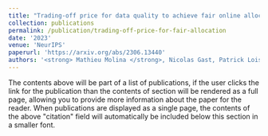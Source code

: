 ```yaml
---
title: "Trading-off price for data quality to achieve fair online allocation"
collection: publications
permalink: /publication/trading-off-price-for-fair-allocation
date: '2023'
venue: 'NeurIPS'
paperurl: 'https://arxiv.org/abs/2306.13440'
authors: '<strong> Mathieu Molina </strong>, Nicolas Gast, Patrick Loiseau, Vianney Perchet'
---
```


The contents above will be part of a list of publications, if the user clicks the link for the publication than the contents of section will be rendered as a full page, allowing you to provide more information about the paper for the reader. When publications are displayed as a single page, the contents of the above "citation" field will automatically be included below this section in a smaller font.
